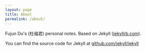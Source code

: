 ```yaml
---
layout: page
title: About
permalink: /about/
---
```


Fujun Du's (杜福君) personal notes.  Based on Jekyll ([jekyllrb.com](http://jekyllrb.com/)).

You can find the source code for Jekyll at [github.com/jekyll/jekyll](https://github.com/jekyll/jekyll)
